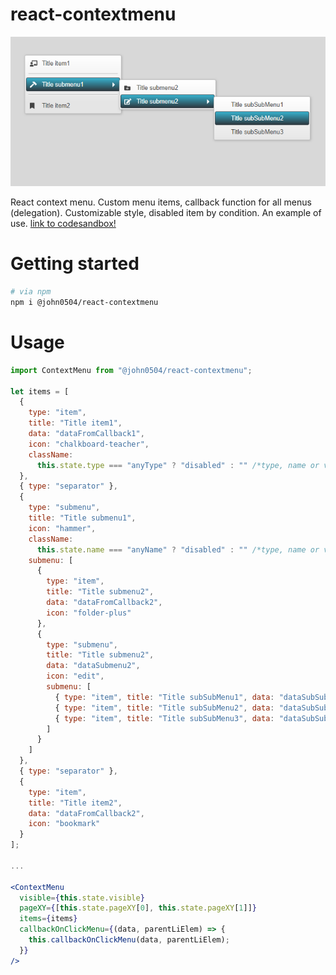 # react-contextmenu
![menu demo](https://github.com/john050481/react-contextmenu/blob/master/demo.png)

React context menu. Custom menu items, callback function for all menus (delegation). Customizable style, disabled item by condition.
An example of use.
[link to codesandbox!](https://codesandbox.io/s/john0504react-contextmenu-e211k)

# Getting started
```bash
# via npm
npm i @john0504/react-contextmenu
```
# Usage
```jsx
import ContextMenu from "@john0504/react-contextmenu";

let items = [
  {
    type: "item",
    title: "Title item1",
    data: "dataFromCallback1",
    icon: "chalkboard-teacher",
    className:
      this.state.type === "anyType" ? "disabled" : "" /*type, name or value*/
  },
  { type: "separator" },
  {
    type: "submenu",
    title: "Title submenu1",
    icon: "hammer",
    className:
      this.state.name === "anyName" ? "disabled" : "" /*type, name or value*/,
    submenu: [
      {
        type: "item",
        title: "Title submenu2",
        data: "dataFromCallback2",
        icon: "folder-plus"
      },
      {
        type: "submenu",
        title: "Title submenu2",
        data: "dataSubmenu2",
        icon: "edit",
        submenu: [
          { type: "item", title: "Title subSubMenu1", data: "dataSubSubMenu1" },
          { type: "item", title: "Title subSubMenu2", data: "dataSubSubMenu2" },
          { type: "item", title: "Title subSubMenu3", data: "dataSubSubMenu3" }
        ]
      }
    ]
  },
  { type: "separator" },
  {
    type: "item",
    title: "Title item2",
    data: "dataFromCallback2",
    icon: "bookmark"
  }
];

...

<ContextMenu
  visible={this.state.visible}
  pageXY={[this.state.pageXY[0], this.state.pageXY[1]]}
  items={items}
  callbackOnClickMenu={(data, parentLiElem) => {
    this.callbackOnClickMenu(data, parentLiElem);
  }}
/>
```
